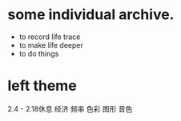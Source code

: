 
# some individual archive.

* to record life trace
* to make life deeper
* to do things 

# left theme
2.4 - 2.18休息
经济
频率
色彩
图形
音色